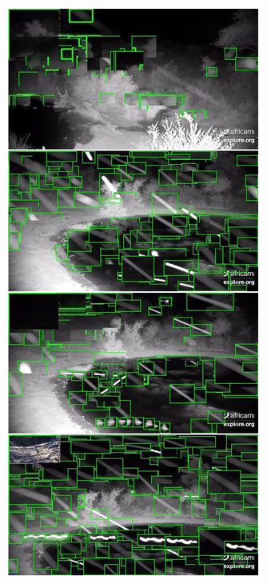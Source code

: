 ![20200626-231610-234615](in/20200626/20200626-231610-234615_0_.jpg)
![20200626-234620-000000](in/20200626/20200626-234620-000000_0_.jpg)
![20200627-000005-003010](in/20200627/20200627-000005-003010_0_.jpg)
![20200627-003015-010020](in/20200627/20200627-003015-010020_0_.jpg)
